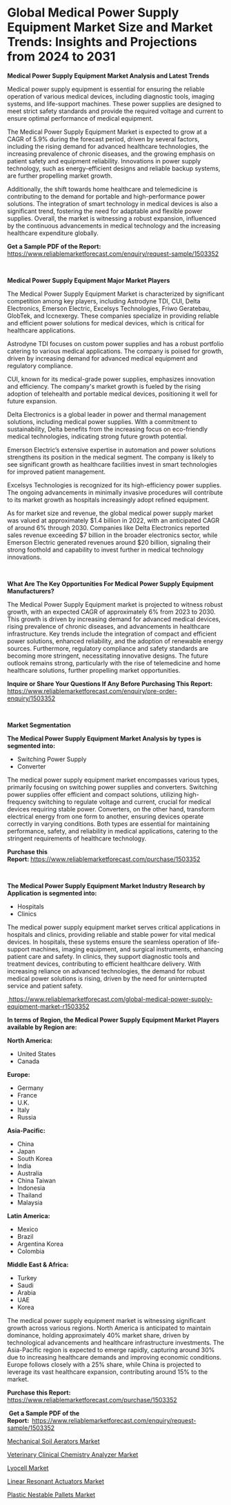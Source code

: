 <p><h1>Global Medical Power Supply Equipment Market Size and Market Trends: Insights and Projections from 2024 to 2031</h1></p><p><strong>Medical Power Supply Equipment Market Analysis and Latest Trends</strong></p>
<p><p>Medical power supply equipment is essential for ensuring the reliable operation of various medical devices, including diagnostic tools, imaging systems, and life-support machines. These power supplies are designed to meet strict safety standards and provide the required voltage and current to ensure optimal performance of medical equipment.</p><p>The Medical Power Supply Equipment Market is expected to grow at a CAGR of 5.9% during the forecast period, driven by several factors, including the rising demand for advanced healthcare technologies, the increasing prevalence of chronic diseases, and the growing emphasis on patient safety and equipment reliability. Innovations in power supply technology, such as energy-efficient designs and reliable backup systems, are further propelling market growth. </p><p>Additionally, the shift towards home healthcare and telemedicine is contributing to the demand for portable and high-performance power solutions. The integration of smart technology in medical devices is also a significant trend, fostering the need for adaptable and flexible power supplies. Overall, the market is witnessing a robust expansion, influenced by the continuous advancements in medical technology and the increasing healthcare expenditure globally.</p></p>
<p><strong>Get a Sample PDF of the Report:&nbsp;</strong> <a href="https://www.reliablemarketforecast.com/enquiry/request-sample/1503352?utm_campaign=1080&utm_medium=2&utm_source=Github&utm_content=ia&utm_term=03102024&utm_id=medical-power-supply-equipment">https://www.reliablemarketforecast.com/enquiry/request-sample/1503352</a></p>
<p>&nbsp;</p>
<p><strong>Medical Power Supply Equipment Major Market Players</strong></p>
<p><p>The Medical Power Supply Equipment Market is characterized by significant competition among key players, including Astrodyne TDI, CUI, Delta Electronics, Emerson Electric, Excelsys Technologies, Friwo Geratebau, GlobTek, and Iccnexergy. These companies specialize in providing reliable and efficient power solutions for medical devices, which is critical for healthcare applications.</p><p>Astrodyne TDI focuses on custom power supplies and has a robust portfolio catering to various medical applications. The company is poised for growth, driven by increasing demand for advanced medical equipment and regulatory compliance.</p><p>CUI, known for its medical-grade power supplies, emphasizes innovation and efficiency. The company's market growth is fueled by the rising adoption of telehealth and portable medical devices, positioning it well for future expansion.</p><p>Delta Electronics is a global leader in power and thermal management solutions, including medical power supplies. With a commitment to sustainability, Delta benefits from the increasing focus on eco-friendly medical technologies, indicating strong future growth potential.</p><p>Emerson Electric’s extensive expertise in automation and power solutions strengthens its position in the medical segment. The company is likely to see significant growth as healthcare facilities invest in smart technologies for improved patient management.</p><p>Excelsys Technologies is recognized for its high-efficiency power supplies. The ongoing advancements in minimally invasive procedures will contribute to its market growth as hospitals increasingly adopt refined equipment.</p><p>As for market size and revenue, the global medical power supply market was valued at approximately $1.4 billion in 2022, with an anticipated CAGR of around 6% through 2030. Companies like Delta Electronics reported sales revenue exceeding $7 billion in the broader electronics sector, while Emerson Electric generated revenues around $20 billion, signaling their strong foothold and capability to invest further in medical technology innovations.</p></p>
<p>&nbsp;</p>
<p><strong>What Are The Key Opportunities For Medical Power Supply Equipment Manufacturers?</strong></p>
<p><p>The Medical Power Supply Equipment market is projected to witness robust growth, with an expected CAGR of approximately 6% from 2023 to 2030. This growth is driven by increasing demand for advanced medical devices, rising prevalence of chronic diseases, and advancements in healthcare infrastructure. Key trends include the integration of compact and efficient power solutions, enhanced reliability, and the adoption of renewable energy sources. Furthermore, regulatory compliance and safety standards are becoming more stringent, necessitating innovative designs. The future outlook remains strong, particularly with the rise of telemedicine and home healthcare solutions, further propelling market opportunities.</p></p>
<p><strong>Inquire or Share Your Questions If Any Before Purchasing This Report:</strong> <a href="https://www.reliablemarketforecast.com/enquiry/pre-order-enquiry/1503352?utm_campaign=1080&utm_medium=2&utm_source=Github&utm_content=ia&utm_term=03102024&utm_id=medical-power-supply-equipment">https://www.reliablemarketforecast.com/enquiry/pre-order-enquiry/1503352</a></p>
<p>&nbsp;</p>
<p><strong>Market Segmentation</strong></p>
<p><strong>The Medical Power Supply Equipment Market Analysis by types is segmented into:</strong></p>
<p><ul><li>Switching Power Supply</li><li>Converter</li></ul></p>
<p><p>The medical power supply equipment market encompasses various types, primarily focusing on switching power supplies and converters. Switching power supplies offer efficient and compact solutions, utilizing high-frequency switching to regulate voltage and current, crucial for medical devices requiring stable power. Converters, on the other hand, transform electrical energy from one form to another, ensuring devices operate correctly in varying conditions. Both types are essential for maintaining performance, safety, and reliability in medical applications, catering to the stringent requirements of healthcare technology.</p></p>
<p><strong>Purchase this Report:&nbsp;</strong><a href="https://www.reliablemarketforecast.com/purchase/1503352?utm_campaign=1080&utm_medium=2&utm_source=Github&utm_content=ia&utm_term=03102024&utm_id=medical-power-supply-equipment">https://www.reliablemarketforecast.com/purchase/1503352</a></p>
<p>&nbsp;</p>
<p><strong>The Medical Power Supply Equipment Market Industry Research by Application is segmented into:</strong></p>
<p><ul><li>Hospitals</li><li>Clinics</li></ul></p>
<p><p>The medical power supply equipment market serves critical applications in hospitals and clinics, providing reliable and stable power for vital medical devices. In hospitals, these systems ensure the seamless operation of life-support machines, imaging equipment, and surgical instruments, enhancing patient care and safety. In clinics, they support diagnostic tools and treatment devices, contributing to efficient healthcare delivery. With increasing reliance on advanced technologies, the demand for robust medical power solutions is rising, driven by the need for uninterrupted service and patient safety.</p></p>
<p><a href="https://www.reliablemarketforecast.com/global-medical-power-supply-equipment-market-r1503352?utm_campaign=1080&utm_medium=2&utm_source=Github&utm_content=ia&utm_term=03102024&utm_id=medical-power-supply-equipment">&nbsp;https://www.reliablemarketforecast.com/global-medical-power-supply-equipment-market-r1503352</a></p>
<p><strong>In terms of Region, the Medical Power Supply Equipment Market Players available by Region are:</strong></p>
<p>
    <p> <strong> North America: </strong>
        <ul>
            <li>United States</li>
            <li>Canada</li>
        </ul>
        </p> 
    <p> <strong> Europe: </strong>
        <ul>
            <li>Germany</li>
            <li>France</li>
            <li>U.K.</li>
            <li>Italy</li>
            <li>Russia</li>
        </ul>
        </p> 
    <p> <strong> Asia-Pacific: </strong>
        <ul>
            <li>China</li>
            <li>Japan</li>
            <li>South Korea</li>
            <li>India</li>
            <li>Australia</li>
            <li>China Taiwan</li>
            <li>Indonesia</li>
            <li>Thailand</li>
            <li>Malaysia</li>
        </ul>
        </p> 
    <p> <strong> Latin America: </strong>
        <ul>
            <li>Mexico</li>
            <li>Brazil</li>
            <li>Argentina Korea</li>
            <li>Colombia</li>
        </ul>
        </p> 
    <p> <strong> Middle East & Africa: </strong>
        <ul>
            <li>Turkey</li>
            <li>Saudi</li>
            <li>Arabia</li>
            <li>UAE</li>
            <li>Korea</li>
        </ul>
    </p>
    </p>
<p><p>The medical power supply equipment market is witnessing significant growth across various regions. North America is anticipated to maintain dominance, holding approximately 40% market share, driven by technological advancements and healthcare infrastructure investments. The Asia-Pacific region is expected to emerge rapidly, capturing around 30% due to increasing healthcare demands and improving economic conditions. Europe follows closely with a 25% share, while China is projected to leverage its vast healthcare expansion, contributing around 15% to the market.</p></p>
<p><strong>Purchase this Report: </strong><a href="https://www.reliablemarketforecast.com/purchase/1503352?utm_campaign=1080&utm_medium=2&utm_source=Github&utm_content=ia&utm_term=03102024&utm_id=medical-power-supply-equipment">https://www.reliablemarketforecast.com/purchase/1503352</a></p>
<p>&nbsp;<strong>Get a Sample PDF of the Report:&nbsp;&nbsp;</strong><a href="https://www.reliablemarketforecast.com/enquiry/request-sample/1503352?utm_campaign=1080&utm_medium=2&utm_source=Github&utm_content=ia&utm_term=03102024&utm_id=medical-power-supply-equipment">https://www.reliablemarketforecast.com/enquiry/request-sample/1503352</a></p>
<p><strong></strong></p>
<p><p><a href="https://github.com/gdfhhhj/Market-Research-Report-List-6/blob/main/mechanical-soil-aerators-market.md?utm_campaign=1080&utm_medium=2&utm_source=Github&utm_content=ia&utm_term=03102024&utm_id=medical-power-supply-equipment">Mechanical Soil Aerators Market</a></p><p><a href="https://github.com/ElviraDur475/Market-Research-Report-List-1/blob/main/veterinary-clinical-chemistry-analyzer-market.md?utm_campaign=1080&utm_medium=2&utm_source=Github&utm_content=ia&utm_term=03102024&utm_id=medical-power-supply-equipment">Veterinary Clinical Chemistry Analyzer Market</a></p><p><a href="https://issuu.com/reportprime-2/docs/lyocell-market-size-2030.pptx_d7714d948f24c3?utm_campaign=1080&utm_medium=2&utm_source=Github&utm_content=ia&utm_term=03102024&utm_id=medical-power-supply-equipment">Lyocell Market</a></p><p><a href="https://issuu.com/reportprime-2/docs/linear-resonant-actuators-market-si_4da8af1c4200d6?utm_campaign=1080&utm_medium=2&utm_source=Github&utm_content=ia&utm_term=03102024&utm_id=medical-power-supply-equipment">Linear Resonant Actuators Market</a></p><p><a href="https://www.linkedin.com/pulse/comprehensive-analysis-global-plastic-nestable-pallets-pvsre?trackingId=z5ldomPATtShz0iuOlCAVg%3D%3D&utm_campaign=1080&utm_medium=2&utm_source=Github&utm_content=ia&utm_term=03102024&utm_id=medical-power-supply-equipment">Plastic Nestable Pallets Market</a></p></p>